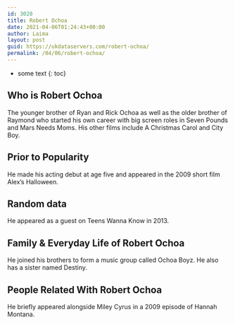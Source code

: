 ```yaml
---
id: 3020
title: Robert Ochoa
date: 2021-04-06T01:24:43+00:00
author: Laima
layout: post
guid: https://ukdataservers.com/robert-ochoa/
permalink: /04/06/robert-ochoa/
---
```


* some text
{: toc}


## Who is Robert Ochoa
                  
                  
                  
The younger brother of Ryan and Rick Ochoa as well as the older brother of Raymond who started his own career with big screen roles in Seven Pounds and Mars Needs Moms. His other films include A Christmas Carol and City Boy.
                  
              
            
              
            
                
                
                
## Prior to Popularity
                  
                  
                  
He made his acting debut at age five and appeared in the 2009 short film Alex&#8217;s Halloween.
                  
              
            
              
            
                
                
                
## Random data
                  
                  
                  
He appeared as a guest on Teens Wanna Know in 2013.
                  
              
            
              
            
                
                
                
## Family & Everyday Life of Robert Ochoa
                  
                  
                  
He joined his brothers to form a music group called Ochoa Boyz. He also has a sister named Destiny.
                  
              
            
              
            
                
                
                
## People Related With Robert Ochoa
                  
                  
                  
He briefly appeared alongside Miley Cyrus in a 2009 episode of Hannah Montana.
                  
              
            
              
            
                
              
            
              
              
            
            
              
            
          
          
          